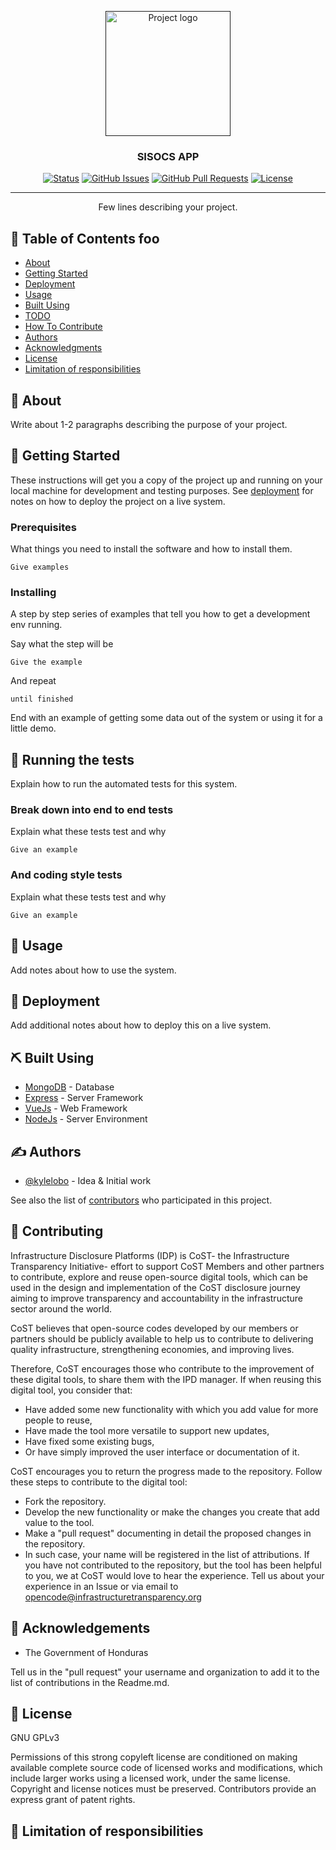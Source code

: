 <p align="center">
  <a href="" rel="noopener">
 <img width=200px src="https://res.cloudinary.com/www-cengkuru-com/image/upload/v1625573017/logos/sisocs-logo.png" alt="Project logo"></a>
</p>

<h3 align="center">SISOCS APP</h3>

<div align="center">

[![Status](https://img.shields.io/badge/status-active-success.svg)]()
[![GitHub Issues](https://img.shields.io/github/issues/kylelobo/The-Documentation-Compendium.svg)](https://github.com/kylelobo/The-Documentation-Compendium/issues)
[![GitHub Pull Requests](https://img.shields.io/github/issues-pr/kylelobo/The-Documentation-Compendium.svg)](https://github.com/kylelobo/The-Documentation-Compendium/pulls)
[![License](https://img.shields.io/badge/license-MIT-blue.svg)](/LICENSE)

</div>

---

<p align="center"> Few lines describing your project.
    <br> 
</p>

## 📝 Table of Contents foo

- [About](#about)
- [Getting Started](#getting_started)
- [Deployment](#deployment)
- [Usage](#usage)
- [Built Using](#built_using)
- [TODO](../TODO.md)
- [How To Contribute](#Contributing)
- [Authors](#authors)
- [Acknowledgments](#acknowledgement)
- [License](#license)
- [Limitation of responsibilities ](#limitation)

## 🧐 About <a name = "about"></a>

Write about 1-2 paragraphs describing the purpose of your project.

## 🏁 Getting Started <a name = "getting_started"></a>

These instructions will get you a copy of the project up and running on your local machine for development and testing purposes. See [deployment](#deployment) for notes on how to deploy the project on a live system.

### Prerequisites

What things you need to install the software and how to install them.

```
Give examples
```

### Installing

A step by step series of examples that tell you how to get a development env running.

Say what the step will be

```
Give the example
```

And repeat

```
until finished
```

End with an example of getting some data out of the system or using it for a little demo.

## 🔧 Running the tests <a name = "tests"></a>

Explain how to run the automated tests for this system.

### Break down into end to end tests

Explain what these tests test and why

```
Give an example
```

### And coding style tests

Explain what these tests test and why

```
Give an example
```

## 🎈 Usage <a name="usage"></a>

Add notes about how to use the system.

## 🚀 Deployment <a name = "deployment"></a>

Add additional notes about how to deploy this on a live system.

## ⛏️ Built Using <a name = "built_using"></a>

- [MongoDB](https://www.mongodb.com/) - Database
- [Express](https://expressjs.com/) - Server Framework
- [VueJs](https://vuejs.org/) - Web Framework
- [NodeJs](https://nodejs.org/en/) - Server Environment

## ✍️ Authors <a name = "authors"></a>

- [@kylelobo](https://github.com/kylelobo) - Idea & Initial work

See also the list of [contributors](https://github.com/kylelobo/The-Documentation-Compendium/contributors) who participated in this project.

## 🚀 Contributing <a name = "contributing"></a>

Infrastructure Disclosure Platforms (IDP) is CoST- the Infrastructure Transparency Initiative- effort to support CoST Members and other partners to contribute, explore and reuse open-source digital tools, which can be used in the design and implementation of the CoST disclosure journey aiming to improve transparency and accountability in the infrastructure sector around the world.

CoST believes that open-source codes developed by our members or partners should be publicly available to help us to contribute to delivering quality infrastructure, strengthening economies, and improving lives.

Therefore, CoST encourages those who contribute to the improvement of these digital tools, to share them with the IPD manager. If when reusing this digital tool, you consider that:

- Have added some new functionality with which you add value for more people to reuse,
- Have made the tool more versatile to support new updates,
- Have fixed some existing bugs,
- Or have simply improved the user interface or documentation of it.


CoST encourages you to return the progress made to the repository. Follow these steps to contribute to the digital tool:

- Fork the repository.
- Develop the new functionality or make the changes you create that add value to the tool.
- Make a "pull request" documenting in detail the proposed changes in the repository.
- In such case, your name will be registered in the list of attributions.
If you have not contributed to the repository, but the tool has been helpful to you, we at CoST would love to hear the experience. Tell us about your experience in an Issue or via email to opencode@infrastructuretransparency.org


## 🎉 Acknowledgements <a name = "acknowledgement"></a>

- The Government of Honduras

Tell us in the "pull request" your username and organization to add it to the list of contributions in the Readme.md.

## 🎉 License <a name = "license"></a>

GNU GPLv3

Permissions of this strong copyleft license are conditioned on making available complete source code of licensed works and modifications, which include larger works using a licensed work, under the same license. Copyright and license notices must be preserved. Contributors provide an express grant of patent rights.

## 🎉 Limitation of responsibilities <a name = "limitation"></a>
